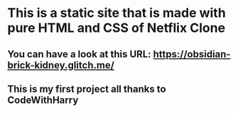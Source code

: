 # This is a static site that is made with pure HTML and CSS of Netflix Clone

## You can have a look at this URL: <https://obsidian-brick-kidney.glitch.me/>

## This is my first project all thanks to CodeWithHarry
